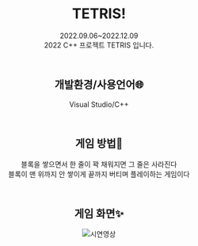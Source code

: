 <div align="center">

# TETRIS!
2022.09.06~2022.12.09 </br>
2022 C++ 프로젝트 TETRIS 입니다.

<br> 개발환경/사용언어🌐
---------------------
Visual Studio/C++

<br> 게임 방법📌
---------------------
블록을 쌓으면서 한 줄이 꽉 채워지면 그 줄은 사라진다 </br>
블록이 맨 위까지 안 쌓이게 끝까지 버티며 플레이하는 게임이다 

<br> 게임 화면✨
---------------------
![시연영상](https://user-images.githubusercontent.com/80873447/206597381-8dcc10f1-d188-420e-93e5-ce15178498df.gif)
</div>
